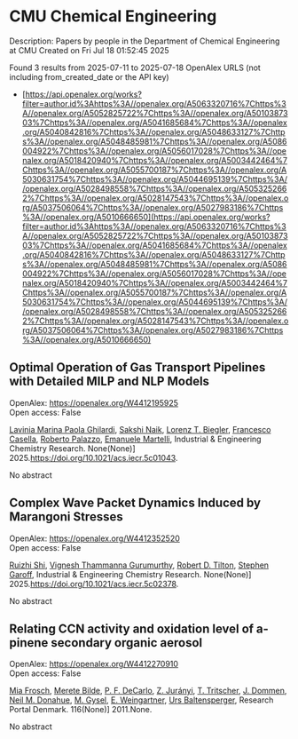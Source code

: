 # CMU Chemical Engineering
Description: Papers by people in the Department of Chemical Engineering at CMU
Created on Fri Jul 18 01:52:45 2025

Found 3 results from 2025-07-11 to 2025-07-18
OpenAlex URLS (not including from_created_date or the API key)
- [https://api.openalex.org/works?filter=author.id%3Ahttps%3A//openalex.org/A5063320716%7Chttps%3A//openalex.org/A5052825722%7Chttps%3A//openalex.org/A5010387303%7Chttps%3A//openalex.org/A5041685684%7Chttps%3A//openalex.org/A5040842816%7Chttps%3A//openalex.org/A5048633127%7Chttps%3A//openalex.org/A5048485981%7Chttps%3A//openalex.org/A5086004922%7Chttps%3A//openalex.org/A5056017028%7Chttps%3A//openalex.org/A5018420940%7Chttps%3A//openalex.org/A5003442464%7Chttps%3A//openalex.org/A5055700187%7Chttps%3A//openalex.org/A5030631754%7Chttps%3A//openalex.org/A5044695139%7Chttps%3A//openalex.org/A5028498558%7Chttps%3A//openalex.org/A5053252662%7Chttps%3A//openalex.org/A5028147543%7Chttps%3A//openalex.org/A5037506064%7Chttps%3A//openalex.org/A5027983186%7Chttps%3A//openalex.org/A5010666650](https://api.openalex.org/works?filter=author.id%3Ahttps%3A//openalex.org/A5063320716%7Chttps%3A//openalex.org/A5052825722%7Chttps%3A//openalex.org/A5010387303%7Chttps%3A//openalex.org/A5041685684%7Chttps%3A//openalex.org/A5040842816%7Chttps%3A//openalex.org/A5048633127%7Chttps%3A//openalex.org/A5048485981%7Chttps%3A//openalex.org/A5086004922%7Chttps%3A//openalex.org/A5056017028%7Chttps%3A//openalex.org/A5018420940%7Chttps%3A//openalex.org/A5003442464%7Chttps%3A//openalex.org/A5055700187%7Chttps%3A//openalex.org/A5030631754%7Chttps%3A//openalex.org/A5044695139%7Chttps%3A//openalex.org/A5028498558%7Chttps%3A//openalex.org/A5053252662%7Chttps%3A//openalex.org/A5028147543%7Chttps%3A//openalex.org/A5037506064%7Chttps%3A//openalex.org/A5027983186%7Chttps%3A//openalex.org/A5010666650)

## Optimal Operation of Gas Transport Pipelines with Detailed MILP and NLP Models   

OpenAlex: https://openalex.org/W4412195925    
Open access: False
    
[Lavinia Marina Paola Ghilardi](https://openalex.org/A5022525870), [Sakshi Naik](https://openalex.org/A5054628015), [Lorenz T. Biegler](https://openalex.org/A5052825722), [Francesco Casella](https://openalex.org/A5034550586), [Roberto Palazzo](https://openalex.org/A5018289442), [Emanuele Martelli](https://openalex.org/A5020653800), Industrial & Engineering Chemistry Research. None(None)] 2025.https://doi.org/10.1021/acs.iecr.5c01043.
    
No abstract    

    

## Complex Wave Packet Dynamics Induced by Marangoni Stresses   

OpenAlex: https://openalex.org/W4412352520    
Open access: False
    
[Ruizhi Shi](https://openalex.org/A5044360639), [Vignesh Thammanna Gurumurthy](https://openalex.org/A5059447966), [Robert D. Tilton](https://openalex.org/A5037506064), [Stephen Garoff](https://openalex.org/A5063229014), Industrial & Engineering Chemistry Research. None(None)] 2025.https://doi.org/10.1021/acs.iecr.5c02378.
    
No abstract    

    

## Relating CCN activity and oxidation level of a-pinene secondary organic aerosol   

OpenAlex: https://openalex.org/W4412270910    
Open access: False
    
[Mia Frosch](https://openalex.org/A5109058477), [Merete Bilde](https://openalex.org/A5065763571), [P. F. DeCarlo](https://openalex.org/A5052255905), [Z. Jurányi](https://openalex.org/A5045749697), [T. Tritscher](https://openalex.org/A5003507529), [J. Dommen](https://openalex.org/A5079839366), [Neil M. Donahue](https://openalex.org/A5041685684), [M. Gysel](https://openalex.org/A5056362513), [E. Weingartner](https://openalex.org/A5009306384), [Urs Baltensperger](https://openalex.org/A5044025292), Research Portal Denmark. 116(None)] 2011.None.
    
No abstract    

    
